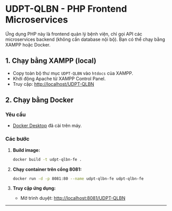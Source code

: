 # UDPT-QLBN - PHP Frontend Microservices

Ứng dụng PHP này là frontend quản lý bệnh viện, chỉ gọi API các microservices backend (không cần database nội bộ). Bạn có thể chạy bằng XAMPP hoặc Docker.

## 1. Chạy bằng XAMPP (local)

- Copy toàn bộ thư mục `UDPT-QLBN` vào `htdocs` của XAMPP.
- Khởi động Apache từ XAMPP Control Panel.
- Truy cập: [http://localhost/UDPT-QLBN](http://localhost/UDPT-QLBN)

## 2. Chạy bằng Docker

### Yêu cầu

- [Docker Desktop](https://www.docker.com/products/docker-desktop/) đã cài trên máy.

### Các bước

1. **Build image:**

   ```sh
   docker build -t udpt-qlbn-fe .
   ```

2. **Chạy container trên cổng 8081:**

   ```sh
   docker run -d -p 8081:80 --name udpt-qlbn-fe udpt-qlbn-fe
   ```

3. **Truy cập ứng dụng:**

   - Mở trình duyệt: [http://localhost:8081/UDPT-QLBN](http://localhost:8081/UDPT-QLBN)

---
